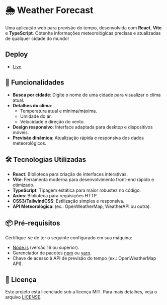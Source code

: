 # 🌦 Weather Forecast  
Uma aplicação web para previsão do tempo, desenvolvida com **React**, **Vite** e **TypeScript**. Obtenha informações meteorológicas precisas e atualizadas de qualquer cidade do mundo! 

## Deploy

- [Live]()

## 🚀 Funcionalidades  
- **Busca por cidade**: Digite o nome de uma cidade para visualizar o clima atual.  
- **Detalhes do clima**:  
  - Temperatura atual e mínima/máxima.  
  - Umidade do ar.  
  - Velocidade e direção do vento.  
- **Design responsivo**: Interface adaptada para desktop e dispositivos móveis.  
- **Previsão dinâmica**: Atualização rápida e responsiva dos dados meteorológicos.  

## 🛠 Tecnologias Utilizadas  
- **React**: Biblioteca para criação de interfaces interativas.  
- **Vite**: Ferramenta moderna para desenvolvimento front-end rápido e otimizado.  
- **TypeScript**: Tipagem estática para maior robustez no código.  
- **Axios**: Biblioteca para requisições HTTP.  
- **CSS3/TailwindCSS**: Estilização simples e responsiva.  
- **API Meteorológica**: (ex.: OpenWeatherMap, WeatherAPI ou outra).  

## 📦 Pré-requisitos  
Certifique-se de ter o seguinte configurado em sua máquina:  
- [Node.js](https://nodejs.org/) (versão 16 ou superior).  
- Gerenciador de pacotes [npm](https://www.npmjs.com/) ou [yarn](https://yarnpkg.com/).  
- Chave de acesso à API de previsão do tempo (ex.: OpenWeatherMap API).  


## 📝 Licença  
Este projeto está licenciado sob a licença MIT. Para mais detalhes, veja o arquivo [LICENSE](LICENSE).  
